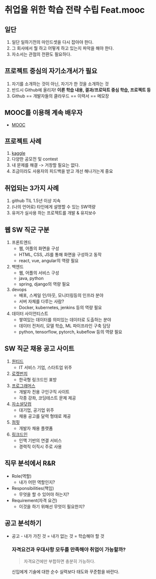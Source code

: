 # 취업을 위한 학습 전략 수립 Feat.mooc

## 일단
1.  일단 일하기전의 마인드셋을 다시 잡아야 한다. 
2. 그 회사에서 뭘 하고 어떻게 하고 있는지 파악을 해야 한다.
3. 자소서는 관점의 전환도 필요하다.

##  프로젝트 중심의 자기소개서가 필요

1. 자기를 소개하는 것이 아닌, 자기가 한 것을 소개하는 것
2. 반드시 Github에 올리자! **이론 학습 내용, 결과/프로덕트 중심 학습, 프로젝트 등**
3. Github == 개발자들의 클라우드 == 이력서 == 메모장


## MOOC를 이용해 계속 배우자
-   [MOOC](mooc.md)

## 프로젝트 사례
1. [kaggle](https://www.kaggle.com/)
2. 다양한 공모전 및 contest
3. 내 문제를 해결 -> 거창할 필요는 없다.
4. 조금이라도 사용자의 피드백을 받고 개선 해나가는게 중요


## 취업되는 3가지 사례
1. github TIL 1.5년 이상 지속
2. (나의 언어로) 타인에게 설명할 수 있는 SW역량
3. 유저가 실사용 하는 프로젝트를 개발 & 유지보수


## 웹 SW 직군 구분
1. 프론트엔드
    + 웹, 어플의 화면을 구성
    + HTML, CSS, JS를 통해 화면을 구성하고 동작
    + react, vue, angular의 역량 필요
2. 백엔드
    + 웹, 어플의 서비스 구성
    + java, python 
    + spring, django의 역량 필요
3. devops
    + 배포, 스케일 인/아웃, 모니터링등의 인프라 분야
    + 서버 자체를 다루는 사람?
    + Docker, kubernetes, jenkins 등의 역량 필요
4. 데이터 사이언티스트
    + 쌓여있는 데이터를 의미있는 데이터로 도출하는 분야
    + 데이터 전처리, 모델 학습, ML 파이프라인 구축 담당
    + python, tensorflow, pytorch, kubeflow 등의 역량 필요

## SW 직군 채용 공고 사이트
1. [원티드](https://www.wanted.co.kr/)
    + IT 서비스 기업, 스타트업 위주
2. [로켓펀치](https://www.rocketpunch.com/)
    + 한국형 링크드인 표방
3. [프로그래머스](https://career.programmers.co.kr/)
    + 개발자 전용 구인구직 사이트
    + 각종 강좌, 코딩테스트 문제 제공
4. [자소설닷컴](https://jasoseol.com/)
    + 대기업, 공기업 위주
    + 채용 공고를 달력 형태로 제공
5. [점핏](https://www.jumpit.co.kr/)
    + 개발자 채용 플랫폼
6. [링크드인](https://kr.linkedin.com/)
    + 인맥  기반의 연결 서비스
    + 경력직 이직시 주로 사용

## 직무 분석에서 R&R
+ Role(역할)
    - 내가 어떤 역할인지?
+ Responsibilities(책임)
    - 무엇을 할 수 있어야 하는지?
+ Requirement(자격 요건)
    - 이것을 하기 위해선 무엇이 필요한지? 

## 공고 분석하기
- 공고 - 내가 가진 것 = 내가 없는 것 = 학습해야 할 것

    ### 자격요건과 우대사항 모두를 만족해야 취업이 가능할까?
    > 자격요건에만 부합하면 충분히 가능하다.

    신입에게 기술에 대한 순수 실력보다 태도와 꾸준함을 바란다.
